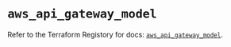 # `aws_api_gateway_model`

Refer to the Terraform Registory for docs: [`aws_api_gateway_model`](https://registry.terraform.io/providers/hashicorp/aws/3.76.1/docs/resources/api_gateway_model).
